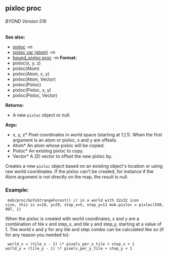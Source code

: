 ## pixloc proc 
###### BYOND Version 516
**See also:**
*   [pixloc](/ref/pixloc.md) -m
*   [pixloc var (atom)](/ref/atom/var/pixloc.md) -m
*   [bound_pixloc proc](/ref/proc/bound_pixloc.md) -m<!-- -->
**Format:**
*   pixloc(x, y, z)
*   pixloc(Atom)
*   pixloc(Atom, x, y)
*   pixloc(Atom, Vector)
*   pixloc(Pixloc)
*   pixloc(Pixloc, x, y)
*   pixloc(Pixloc, Vector)
<!-- -->
**Returns:**
*   A new `pixloc` object or null.
<!-- -->
**Args:**
*   x, y, z* Pixel coordinates in world space (starting at 1,1,1). When
    the first argument is an atom or pixloc, x and y are offsets.
*   Atom* An atom whose pixloc will be copied.
*   Pixloc* An existing pixloc to copy.
*   Vector* A 2D vector to offset the new pixloc by.


Creates a new `pixloc` object based on an existing object\'s
location or using raw world coordinates. If the pixloc can\'t be
created, for instance if the Atom argument is not directly on the map,
the result is null.
### Example:

```
 mob/proc/GoToStrangeForest() // in a world with 32x32 icon
size, this is x=18, y=29, step_x=5, step_y=11 mob.pixloc = pixloc(550,
907, 1) 
```
 

When the pixloc is created with world
coordinates, x and y are a combination of tile x and step_x, and tile y
and step_y, starting at a value of 1. The world x and y for any tile and
step combo can be calculated like so (if for any reason you needed to):

```
 world_x = (tile_x - 1) \* pixels_per_x_tile + step_x + 1
world_y = (tile_y - 1) \* pixels_per_y_tile + step_y + 1 
```
